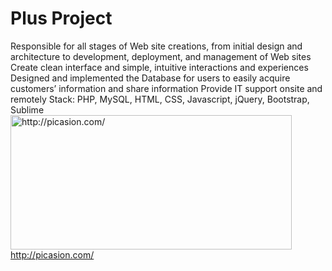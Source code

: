 # Plus Project
Responsible for all stages of Web site creations, from initial design and architecture to development, deployment, and management of Web sites
Create clean interface and simple, intuitive interactions and experiences
Designed and implemented the Database for users to easily acquire customers’ information and share information 
Provide IT support onsite and remotely
Stack: PHP, MySQL, HTML, CSS, Javascript, jQuery, Bootstrap, Sublime
<a href="http://picasion.com/"><img src="http://i.picasion.com/pic81/974e61b7307a529effc2a53d25a0cd4a.gif" width="450" height="215" border="0" alt="http://picasion.com/" /></a><br /><a href="http://picasion.com/">http://picasion.com/</a>
